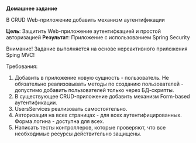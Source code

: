 **Домашнее задание**

В CRUD Web-приложение добавить механизм аутентификации

**Цель**:      Защитить Web-приложение аутентифкацией и простой авторизацией
**Результат**: Приложение с использованием Spring Security

Внимание! Задание выполняется на основе нереактивного приложения Sping MVC!

Требования:
1. Добавить в приложение новую сущность - пользователь. Не обязательно реализовывать методы по созданию пользователей - допустимо добавить пользователей только через БД-скрипты.
2. В существующее CRUD-приложение добавить механизм Form-based аутентификации.
3. UsersServices реализовать самостоятельно.
4. Авторизация на всех страницах - для всех аутентифицированных. Форма логина - доступна для всех.
5. Написать тесты контроллеров, которые проверяют, что все необходимые ресурсы действительно защищены.